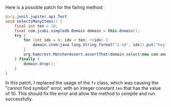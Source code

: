 Here is a possible patch for the failing method:
```java
@org.junit.jupiter.api.Test
void selectsManyItems() {
    final int ten = 10;
    final com.jcabi.simpledb.Domain domain = this.domain();
    try {
        for (int idx = 0; idx < ten; ++idx) {
            domain.item(java.lang.String.format("i-%d", idx)).put("hey", "");
        }
        org.hamcrest.MatcherAssert.assertThat(domain.select(new com.amazonaws.services.simpledb.model.SelectRequest().withSelectExpression(java.lang.String.format("SELECT * FROM `%s`", domain.name())).withConsistentRead(true)), org.hamcrest.Matchers.iterableWithSize(ten));
    } finally {
        domain.drop();
    }
}
```
In this patch, I replaced the usage of the `Tv` class, which was causing the "cannot find symbol" error, with an integer constant `ten` that has the value of 10. This should fix the error and allow the method to compile and run successfully.